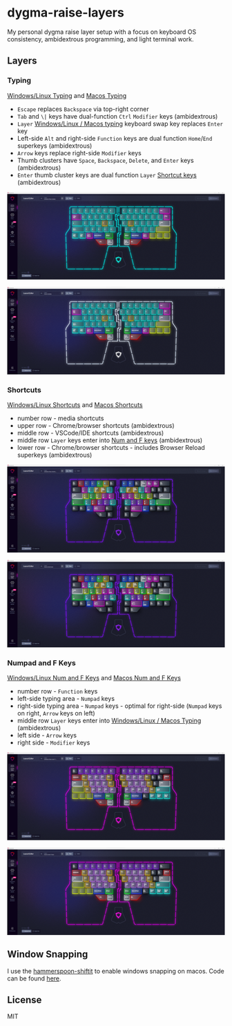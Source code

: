 # dygma-raise-layers

My personal dygma raise layer setup with a focus on keyboard OS consistency, ambidextrous programming, and light terminal work.

## Layers

### Typing

[Windows/Linux Typing](configs/windows-linux-typing.json) and [Macos Typing](configs/macos-typing.json)

- `Escape` replaces `Backspace` via top-right corner
- `Tab` and `\|` keys have dual-function `Ctrl` `Modifier` keys (ambidextrous)
- `Layer` [Windows/Linux / Macos typing](#typing) keyboard swap key replaces `Enter` key
- Left-side `Alt` and right-side `Function` keys are dual function `Home`/`End` superkeys (ambidextrous)
- `Arrow` keys replace right-side `Modifier` keys
- Thumb clusters have `Space`, `Backspace`, `Delete`, and `Enter` keys (ambidextrous)
- `Enter` thumb cluster keys are dual function `Layer` [Shortcut keys](#shortcuts) (ambidextrous)

![Windows/Linux Typing](img/windows-linux-typing.png)

![Macos Typing](img/macos-typing.png)

### Shortcuts

[Windows/Linux Shortcuts](configs/windows-linux-shortcuts.json) and [Macos Shortcuts](configs/macos-shortcuts.json)

- number row - media shortcuts
- upper row - Chrome/browser shortcuts (ambidextrous)
- middle row - VSCode/IDE shortcuts (ambidextrous)
- middle row `Layer` keys enter into [Num and F keys](#numpad-and-f-keys) (ambidextrous)
- lower row - Chrome/browser shortcuts - includes Browser Reload superkeys (ambidextrous)

![Windows/Linux Shortcuts](img/windows-linux-shortcuts.png)

![Macos Shortcuts](img/macos-shortcuts.png)

### Numpad and F Keys

[Windows/Linux Num and F Keys](configs/windows-linux-num-f-keys.json) and [Macos Num and F Keys](configs/macos-num-f-keys.json)

- number row - `Function` keys
- left-side typing area - `Numpad` keys
- right-side typing area - `Numpad` keys - optimal for right-side (`Numpad` keys on right, `Arrow` keys on left)
- middle row `Layer` keys enter into [Windows/Linux / Macos Typing](#typing) (ambidextrous)
- left side - `Arrow` keys
- right side - `Modifier` keys

![Windows/Linux Num and F Keys](img/windows-linux-num-f-keys.png)

![Macos Num and F Keys](img/macos-num-f-keys.png)

## Window Snapping

I use the [hammerspoon-shiftit](https://github.com/peterklijn/hammerspoon-shiftit) to enable windows snapping on macos. Code can be found [here](src/init.lua).

## License

MIT

